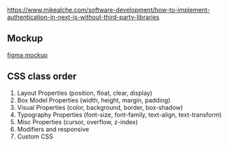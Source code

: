 https://www.mikealche.com/software-development/how-to-implement-authentication-in-next-js-without-third-party-libraries

## Mockup

[figma mockup](https://www.figma.com/file/hyLEGFi0vCqiV9DF7SqFDI/find-a-musician?node-id=0%3A1)

## CSS class order

1. Layout Properties (position, float, clear, display)
2. Box Model Properties (width, height, margin, padding)
3. Visual Properties (color, background, border, box-shadow)
4. Typography Properties (font-size, font-family, text-align, text-transform)
5. Misc Properties (cursor, overflow, z-index)
6. Modifiers and responsive
7. Custom CSS
